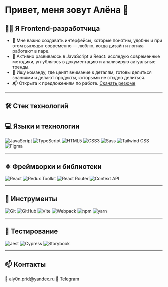 # Привет, меня зовут Алёна 👋

## 🧑‍💻 Я Frontend-разработчица

- 🎯 Мне важно создавать интерфейсы, которые понятны, удобны и при этом выглядят современно — люблю, когда дизайн и логика работают в паре.
- 🧠 Активно развиваюсь в JavaScript и React: исследую современные методики, углубляюсь в документацию и анализирую актуальные тренды.
- 👥 Ищу команду, где ценят внимание к деталям, готовы делиться знаниями и делают продукты, которыми не стыдно делиться.
- 📬 Открыта к предложениям по работе. [Скачать резюме](https://disk.yandex.ru/i/rLAbo-Pr0BEx-A)

---

## 🛠️ Стек технологий

## 💻 Языки и технологии

![JavaScript](https://img.shields.io/badge/JavaScript-white?logo=javascript&logoColor=F7DF1E&style=for-the-badge)
![TypeScript](https://img.shields.io/badge/TypeScript-white?logo=typescript&logoColor=3178C6&style=for-the-badge)
![HTML5](https://img.shields.io/badge/HTML5-white?logo=html5&logoColor=E34F26&style=for-the-badge)
![CSS3](https://img.shields.io/badge/CSS3-white?logo=css3&logoColor=1572B6&style=for-the-badge)
![Sass](https://img.shields.io/badge/Sass-white?logo=sass&logoColor=CC6699&style=for-the-badge)
![Tailwind CSS](https://img.shields.io/badge/Tailwind_CSS-white?logo=tailwindcss&logoColor=06B6D4&style=for-the-badge)
![Figma](https://img.shields.io/badge/Figma-white?logo=figma&logoColor=F24E1E&style=for-the-badge)

---

## ⚛️ Фреймворки и библиотеки

![React](https://img.shields.io/badge/React-white?logo=react&logoColor=61DAFB&style=for-the-badge)
![Redux Toolkit](https://img.shields.io/badge/Redux_Toolkit-white?logo=redux&logoColor=764ABC&style=for-the-badge)
![React Router](https://img.shields.io/badge/React_Router-white?logo=reactrouter&logoColor=CA4245&style=for-the-badge)
![Context API](https://img.shields.io/badge/Context_API-white?logo=react&logoColor=61DAFB&style=for-the-badge)

---

## 🔧 Инструменты

![Git](https://img.shields.io/badge/Git-white?logo=git&logoColor=F05032&style=for-the-badge)
![GitHub](https://img.shields.io/badge/GitHub-white?logo=github&logoColor=181717&style=for-the-badge)
![Vite](https://img.shields.io/badge/Vite-white?logo=vite&logoColor=646CFF&style=for-the-badge)
![Webpack](https://img.shields.io/badge/Webpack-white?logo=webpack&logoColor=8DD6F9&style=for-the-badge)
![npm](https://img.shields.io/badge/npm-white?logo=npm&logoColor=CB3837&style=for-the-badge)
![yarn](https://img.shields.io/badge/yarn-white?logo=yarn&logoColor=2C8EBB&style=for-the-badge)

---

## 🧪 Тестирование

![Jest](https://img.shields.io/badge/Jest-white?logo=jest&logoColor=C21325&style=for-the-badge)
![Cypress](https://img.shields.io/badge/Cypress-white?logo=cypress&logoColor=17202C&style=for-the-badge)
![Storybook](https://img.shields.io/badge/Storybook-white?logo=storybook&logoColor=FF4785&style=for-the-badge)

---

## 📫 Контакты
📧 aly0n.prid@yandex.ru
📱 [Telegram](https://t.me/Aly0na_99)

